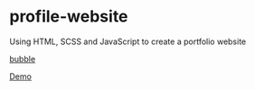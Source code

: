 # profile-website

Using HTML, SCSS and JavaScript to create a portfolio website

[bubble](https://codepen.io/Mark_Bowley/pen/PozwyP)

[Demo](https://profile-website-ruddy.vercel.app/)

